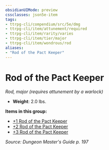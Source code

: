 ```yaml
---
obsidianUIMode: preview
cssclasses: json5e-item
tags:
- ttrpg-cli/compendium/src/5e/dmg
- ttrpg-cli/item/attunement/required
- ttrpg-cli/item/rarity/varies
- ttrpg-cli/item/tier/major
- ttrpg-cli/item/wondrous/rod
aliases: 
- "Rod of the Pact Keeper"
---
```

# Rod of the Pact Keeper
*Rod, major (requires attunement by a warlock)*  


- **Weight**: 2.0 lbs.

**Items in this group:**

- [+1 Rod of the Pact Keeper](3-Mechanics/CLI/items/1-rod-of-the-pact-keeper.md)
- [+2 Rod of the Pact Keeper](3-Mechanics/CLI/items/2-rod-of-the-pact-keeper.md)
- [+3 Rod of the Pact Keeper](3-Mechanics/CLI/items/3-rod-of-the-pact-keeper.md)

*Source: Dungeon Master's Guide p. 197*